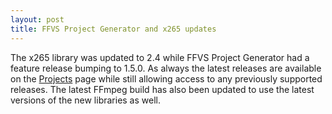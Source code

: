 ```yaml
---
layout: post
title: FFVS Project Generator and x265 updates
---
```


The x265 library was updated to 2.4 while FFVS Project Generator had a feature release bumping to 1.5.0. As always the latest releases are available on the [Projects](/1-projects) page while still allowing access to any previously supported releases. The latest FFmpeg build has also been updated to use the latest versions of the new libraries as well.
